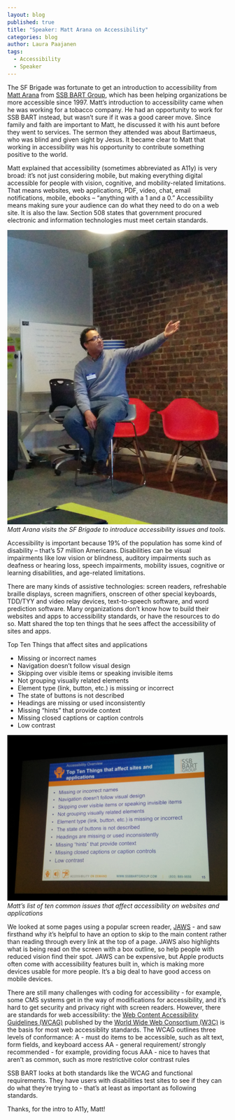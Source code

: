 ```yaml
---
layout: blog
published: true
title: "Speaker: Matt Arana on Accessibility"
categories: blog
author: Laura Paajanen
tags: 
  - Accessibility
  - Speaker
---
```



The SF Brigade was fortunate to get an introduction to accessibility from [Matt Arana](https://www.ssbbartgroup.com/blog/2011/10/15/employee-spotlight-matt-arana/) from [SSB BART Group](https://www.ssbbartgroup.com/), which has been helping organizations be more accessible since 1997. Matt’s introduction to accessibility came when he was working for a tobacco company. He had an opportunity to work for SSB BART instead, but wasn’t sure if it was a good career move. Since family and faith are important to Matt, he discussed it with his aunt before they went to services. The sermon they attended was about Bartimaeus, who was blind and given sight by Jesus. It became clear to Matt that working in accessibility was his opportunity to contribute something positive to the world.

Matt explained that accessibility (sometimes abbreviated as A11y) is very broad: it’s not just considering mobile, but making everything digital accessible for people with vision, cognitive, and mobility-related limitations. That means websites, web applications, PDF, video, chat, email notifications, mobile, ebooks – “anything with a 1 and a 0.” Accessibility means making sure your audience can do what they need to do on a web site. It is also the law. Section 508 states that government procured electronic and information technologies must meet certain standards.

![Matt Arana speaks to SF Brigade](/_posts/blog/MattArana.jpg)
_Matt Arana visits the SF Brigade to introduce accessibility issues and tools._

Accessibility is important because 19% of the population has some kind of disability – that’s 57 million Americans. Disabilities can be visual impairments like low vision or blindness, auditory impairments such as deafness or hearing loss, speech impairments, mobility issues, cognitive or learning disabilities, and age-related limitations.

There are many kinds of assistive technologies: screen readers, refreshable braille displays, screen magnifiers, onscreen of other special keyboards, TDD/TYY and video relay devices, text-to-speech software, and word prediction software. Many organizations don’t know how to build their websites and apps to accessibility standards, or have the resources to do so. Matt shared the top ten things that he sees affect the accessibility of sites and apps.

Top Ten Things that affect sites and applications
* Missing or incorrect names
* Navigation doesn’t follow visual design
* Skipping over visible items or speaking invisible items
* Not grouping visually related elements
* Element type (link, button, etc.) is missing or incorrect
* The state of buttons is not described
* Headings are missing or used inconsistently
* Missing “hints” that provide context
* Missing closed captions or caption controls
* Low contrast

![TopTenA11yIssues.jpg](/_posts/blog/TopTenA11yIssues.jpg)
_Matt’s list of ten common issues that affect accessibility on websites and applications_

We looked at some pages using a popular screen reader, [JAWS](http://www.freedomscientific.com/Products/Blindness/Jaws) - and saw firsthand why it’s helpful to have an option to skip to the main content rather than reading through every link at the top of a page. JAWS also highlights what is being read on the screen with a box outline, so help people with reduced vision find their spot. JAWS can be expensive, but Apple products often come with accessibility features built in, which is making more devices usable for more people. It’s a big deal to have good access on mobile devices.

There are still many challenges with coding for accessibility - for example, some CMS systems get in the way of modifications for accessibility, and it’s hard to get security and privacy right with screen readers. However, there are standards for web accessibility: the [Web Content Accessibility Guidelines (WCAG)](http://www.w3.org/WAI/intro/wcag) published by the [World Wide Web Consortium (W3C)](http://www.w3.org/) is the basis for most web accessiblity standards. The WCAG outlines three levels of conformance:
A - must do items to be accessible, such as alt text, form fields, and keyboard access
AA - general requirement/ strongly recommended - for example, providing focus
AAA - nice to haves that aren’t as common, such as more restrictive color contrast rules

SSB BART looks at both standards like the WCAG and functional requirements. They have users with disabilities test sites to see if they can do what they’re trying to - that’s at least as important as following standards.

Thanks, for the intro to A11y, Matt!